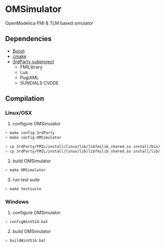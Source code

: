 # OMSimulator
OpenModelica FMI &amp; TLM based simulator

## Dependencies
- [Boost](http://www.boost.org/)
- [cmake](http://www.cmake.org)
- [3rdParty subproject](https://github.com/OpenModelica/OMFMISimulator-3rdParty)
  - FMILibrary
  - Lua
  - PugiXML
  - SUNDIALS CVODE

## Compilation

### Linux/OSX
1. configure OMSimulator
```bash
> make config-3rdParty
> make config-OMSimulator
```

```bash
> cp 3rdParty/FMIL/install/linux/lib/libfmilib_shared.so install/bin/
> cp 3rdParty/FMIL/install/linux/lib/libfmilib_shared.so install/lib/
```

2. build OMSimulator
```bash
> make OMSimulator
```

3. run test suite
```bash
> make testsuite
```

### Windows
1. configure OMSimulator
```bash
> configWinVS14.bat
```

2. build OMSimulator
```bash
> buildWinVS14.bat
```
